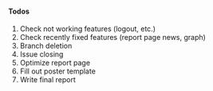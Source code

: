 #### Todos

1. Check not working features (logout, etc.)
2. Check recently fixed features (report page news, graph)
3. Branch deletion
4. Issue closing
3. Optimize report page
4. Fill out poster template
5. Write final report
